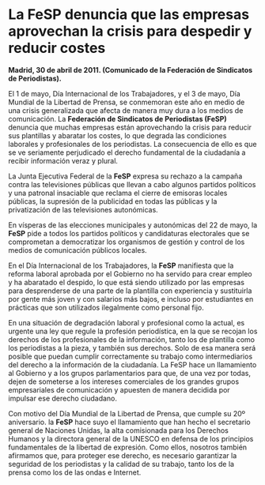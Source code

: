 # La FeSP denuncia que las empresas aprovechan la crisis para despedir y reducir costes

**Madrid, 30 de abril de 2011. (Comunicado de la Federación de Sindicatos de Periodistas).**

El 1 de mayo, Día Internacional de los Trabajadores, y el 3 de mayo, Día Mundial de la Libertad de Prensa, se conmemoran este año en medio de una crisis generalizada que afecta de manera muy dura a los medios de comunicación. La **Federación de Sindicatos de Periodistas (FeSP)** denuncia que muchas empresas están aprovechando la crisis para reducir sus plantillas y abaratar los costes, lo que degrada las condiciones laborales y profesionales de los periodistas. La consecuencia de ello es que se ve seriamente perjudicado el derecho fundamental de la ciudadanía a recibir información veraz y plural.

La Junta Ejecutiva Federal de la **FeSP** expresa su rechazo a la campaña contra las televisiones públicas que llevan a cabo algunos partidos políticos y una patronal insaciable que reclama el cierre de emisoras locales públicas, la supresión de la publicidad en todas las públicas y la privatización de las televisiones autonómicas.

En vísperas de las elecciones municipales y autonómicas del 22 de mayo, la **FeSP** pide a todos los partidos políticos y candidaturas electorales que se comprometan a democratizar los organismos de gestión y control de los medios de comunicación públicos locales.

En el Día Internacional de los Trabajadores, la **FeSP** manifiesta que la reforma laboral aprobada por el Gobierno no ha servido para crear empleo y ha abaratado el despido, lo que está siendo utilizado por las empresas para desprenderse de una parte de la plantilla con experiencia y sustituirla por gente más joven y con salarios más bajos, e incluso por estudiantes en prácticas que son utilizados ilegalmente como personal fijo.

En una situación de degradación laboral y profesional como la actual, es urgente una ley que regule la profesión periodística, en la que se recojan los derechos de los profesionales de la información, tanto los de plantilla como los periodistas a la pieza, y también sus derechos. Solo de esa manera será posible que puedan cumplir correctamente su trabajo como intermediarios del derecho a la información de la ciudadanía. La FeSP hace un llamamiento al Gobierno y a los grupos parlamentarios para que, de una vez por todas, dejen de someterse a los intereses comerciales de los grandes grupos empresariales de comunicación y apuesten de manera decidida por impulsar ese derecho ciudadano.

Con motivo del Día Mundial de la Libertad de Prensa, que cumple su 20º aniversario. la **FeSP** hace suyo el llamamiento que han hecho el secretario general de Naciones Unidas, la alta comisionada para los Derechos Humanos y la directora general de la UNESCO en defensa de los principios fundamentales de la libertad de expresión. Como ellos, nosotros también afirmamos que, para proteger ese derecho, es necesario garantizar la seguridad de los periodistas y la calidad de su trabajo, tanto los de la prensa como los de las ondas e Internet.
